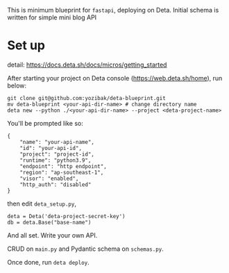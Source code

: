 
This is minimum blueprint for `fastapi`, deploying on Deta.
Initial schema is written for simple mini blog API

# Set up

detail: https://docs.deta.sh/docs/micros/getting_started

After starting your project on Deta console (https://web.deta.sh/home), run below:

```
git clone git@github.com:yozibak/deta-blueprint.git
mv deta-blueprint <your-api-dir-name> # change directory name
deta new --python ./<your-api-dir-name> --project <deta-project-name> 
```

You'll be prompted like so:

```
{
	"name": "your-api-name",
	"id": "your-api-id",
	"project": "project-id",
	"runtime": "python3.9",
	"endpoint": "http endpoint",
	"region": "ap-southeast-1",
	"visor": "enabled",
	"http_auth": "disabled"
}
```

then edit `deta_setup.py`,

```
deta = Deta('deta-project-secret-key')
db = deta.Base("base-name")
```

And all set. Write your own API.

CRUD on `main.py` and Pydantic schema on `schemas.py`.

Once done, run `deta deploy`.
